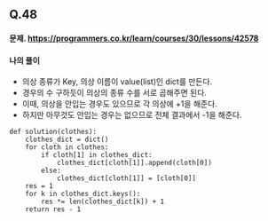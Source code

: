 ## Q.48

#### 문제. https://programmers.co.kr/learn/courses/30/lessons/42578

#### 나의 풀이
- 의상 종류가 Key, 의상 이름이 value(list)인 dict를 만든다.
- 경우의 수 구하듯이 의상의 종류 수를 서로 곱해주면 된다.
- 이때, 의상을 안입는 경우도 있으므로 각 의상에 +1을 해준다.
- 하지만 아무것도 안입는 경우는 없으므로 전체 결과에서 -1을 해준다.
```
def solution(clothes):
    clothes_dict = dict()
    for cloth in clothes:
        if cloth[1] in clothes_dict:
        	clothes_dict[cloth[1]].append(cloth[0])
        else:
            clothes_dict[cloth[1]] = [cloth[0]]
    res = 1
    for k in clothes_dict.keys():
        res *= len(clothes_dict[k]) + 1
    return res - 1
```